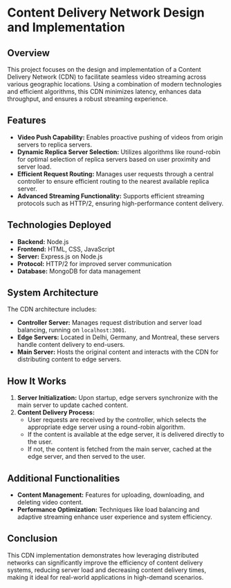# Content Delivery Network Design and Implementation

## Overview
This project focuses on the design and implementation of a Content Delivery Network (CDN) to facilitate seamless video streaming across various geographic locations. Using a combination of modern technologies and efficient algorithms, this CDN minimizes latency, enhances data throughput, and ensures a robust streaming experience.

## Features
- **Video Push Capability:** Enables proactive pushing of videos from origin servers to replica servers.
- **Dynamic Replica Server Selection:** Utilizes algorithms like round-robin for optimal selection of replica servers based on user proximity and server load.
- **Efficient Request Routing:** Manages user requests through a central controller to ensure efficient routing to the nearest available replica server.
- **Advanced Streaming Functionality:** Supports efficient streaming protocols such as HTTP/2, ensuring high-performance content delivery.

## Technologies Deployed
- **Backend:** Node.js
- **Frontend:** HTML, CSS, JavaScript
- **Server:** Express.js on Node.js
- **Protocol:** HTTP/2 for improved server communication
- **Database:** MongoDB for data management

## System Architecture
The CDN architecture includes:
- **Controller Server:** Manages request distribution and server load balancing, running on `localhost:3001`.
- **Edge Servers:** Located in Delhi, Germany, and Montreal, these servers handle content delivery to end-users.
- **Main Server:** Hosts the original content and interacts with the CDN for distributing content to edge servers.

## How It Works
1. **Server Initialization:** Upon startup, edge servers synchronize with the main server to update cached content.
2. **Content Delivery Process:**
   - User requests are received by the controller, which selects the appropriate edge server using a round-robin algorithm.
   - If the content is available at the edge server, it is delivered directly to the user.
   - If not, the content is fetched from the main server, cached at the edge server, and then served to the user.

## Additional Functionalities
- **Content Management:** Features for uploading, downloading, and deleting video content.
- **Performance Optimization:** Techniques like load balancing and adaptive streaming enhance user experience and system efficiency.

## Conclusion
This CDN implementation demonstrates how leveraging distributed networks can significantly improve the efficiency of content delivery systems, reducing server load and decreasing content delivery times, making it ideal for real-world applications in high-demand scenarios.


